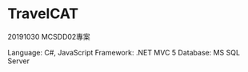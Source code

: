 # TravelCAT
20191030 MCSDD02專案

Language: C#, JavaScript
Framework: .NET MVC 5
Database: MS SQL Server
